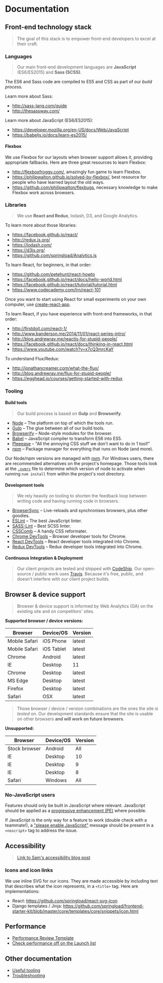 Documentation
=============

## Front-end technology stack

> The goal of this stack is to empower front-end developers to excel at their craft.

### Languages

> Our main front-end development languages are __JavaScript__ (ES6/ES2015) and __Sass (SCSS)__.

The ES6 and Sass code are compiled to ES5 and CSS as part of our _build process_.

Learn more about Sass:

- http://sass-lang.com/guide
- http://thesassway.com/

Learn more about JavaScript (ES6/ES2015):

- https://developer.mozilla.org/en-US/docs/Web/JavaScript
- https://babeljs.io/docs/learn-es2015/

#### Flexbox

We use Flexbox for our layouts when browser support allows it, providing appropriate fallbacks. Here are three great resources to learn Flexbox:

- http://flexboxfroggy.com/, amazingly fun game to learn Flexbox.
- https://philipwalton.github.io/solved-by-flexbox/, best resource for people who have learned layout the old ways.
- https://github.com/philipwalton/flexbugs, necessary knowledge to make Flexbox work across browsers.

### Libraries

> We use __React and Redux__, lodash, D3, and Google Analytics.

To learn more about those libraries:

- https://facebook.github.io/react/
- http://redux.js.org/
- https://lodash.com/
- https://d3js.org/
- https://github.com/springload/Analytics.js

To learn React, for beginners, in that order:

- https://github.com/petehunt/react-howto
- https://facebook.github.io/react/docs/hello-world.html
- https://facebook.github.io/react/tutorial/tutorial.html
- https://www.codecademy.com/lrn/react-101

Once you want to start using React for small experiments on your own computer, use [create-react-app](https://github.com/facebookincubator/create-react-app/).

To learn React, if you have experience with front-end frameworks, in that order:

- http://firstdoit.com/react-1/
- http://www.banderson.me/2014/11/01/react-series-intro/
- http://blog.andrewray.me/reactjs-for-stupid-people/
- https://facebook.github.io/react/docs/thinking-in-react.html
- https://www.youtube.com/watch?v=x7cQ3mrcKaY

To understand Flux/Redux:

- http://jonathancreamer.com/what-the-flux/
- http://blog.andrewray.me/flux-for-stupid-people/
- https://egghead.io/courses/getting-started-with-redux

### Tooling

#### Build tools

> Our build process is based on __Gulp__ and __Browserify__.

- [Node](https://nodejs.org/) – The platform on top of which the tools run.
- [Gulp](http://gulpjs.com/) – The glue between all of our build tools.
- [Browserify](http://browserify.org/) – Node-style modules for the browser.
- [Babel](https://babeljs.io/) – JavaScript compiler to transform ES6 into ES5.
- [Pleeease](http://pleeease.io/) – "All the annoying CSS stuff we don't want to do in 1 tool!"
- [npm](https://www.npmjs.com) – Package manager for everything that runs on Node (and more).

Our Node/npm versions are managed with [nvm](https://github.com/creationix/nvm). For Windows users, there are recommended alternatives on the project's homepage. Those tools look at the [`.nvmrc`](https://github.com/springload/frontend-starter-kit/blob/master/.nvmrc) file to determine which version of node to activate when running `nvm install` from within the project's root directory.

#### Development tools

> We rely heavily on tooling to shorten the feedback loop between writing code and having running code in browsers.

- [BrowserSync](http://www.browsersync.io/) – Live-reloads and synchronises browsers, plus other goodies.
- [ESLint](http://eslint.org/) – The best JavaScript linter.
- [SASS-Lint](https://github.com/sasstools/sass-lint) – Best SCSS linter.
- [CSSComb](http://csscomb.com/) – A handy CSS reformater.
- [Chrome DevTools](https://developer.chrome.com/devtools) – Browser developer tools for Chrome.
- [React DevTools](https://chrome.google.com/webstore/detail/react-developer-tools/fmkadmapgofadopljbjfkapdkoienihi?hl=en) – React developer tools integrated into Chrome.
- [Redux DevTools](https://chrome.google.com/webstore/detail/redux-devtools/lmhkpmbekcpmknklioeibfkpmmfibljd) – Redux developer tools integrated into Chrome.

#### Continuous Integration & Deployment

> Our client projects are tested and shipped with [CodeShip](https://codeship.com). Our open-source / public work uses [Travis](https://travis-ci.org/springload/). Because it's free, public, and doesn't interfere with our client project builds.

## Browser & device support

> Browser & device support is informed by Web Analytics (GA) on the existing site and on competitors' sites.

**Supported browser / device versions:**

| Browser | Device/OS | Version |
|---------|-----------|---------|
| Mobile Safari | iOS Phone | latest |
| Mobile Safari | iOS Tablet | latest |
| Chrome | Android | latest |
| IE | Desktop | 11 |
| Chrome | Desktop | latest |
| MS Edge | Desktop | latest |
| Firefox | Desktop | latest |
| Safari | OSX | latest |

> Those browser / device / version combinations are the ones the site *is tested* on. Our development standards ensure that the site is usable on other browsers **and will work on future browsers**.

**Unsupported:**

| Browser | Device/OS | Version |
|---------|-----------|---------|
| Stock browser | Android | All |
| IE | Desktop | 10 |
| IE | Desktop | 9 |
| IE | Desktop | 8 |
| Safari | Windows | All |

### No-JavaScript users

Features should only be built in JavaScript where relevant. JavaScript should be applied as a [progressive enhancement (PE)](https://en.wikipedia.org/wiki/Progressive_enhancement) where possible.

If JavaScript is the only way for a feature to work (double check with a teammate!), a ["please enable JavaScript"](https://github.com/springload/frontend-starter-kit/blob/master/core/templates/core/snippets/enable-javascript.html) message should be present in a `<noscript>` tag to address the issue.

## Accessibility

> [Link to Sam's accessibility blog post](#)


### Icons and icon links

We use inline SVG for our icons. They are made accessible by including text that describes what the icon represents, in a `<title>` tag. Here are implementations:

- React: https://github.com/springload/react-svg-icon
- Django templates / Jinja: https://github.com/springload/frontend-starter-kit/blob/master/core/templates/core/snippets/icon.html

## Performance

- [Performance Review Template](https://github.com/springload/frontend-starter-kit/blob/master/docs/performance-review-template.md)
- [Check performance off on the Launch list](https://github.com/springload/frontend-starter-kit/blob/master/docs/launch-checklist.md#performance)

## Other documentation

- [Useful tooling](https://github.com/springload/frontend-starter-kit/blob/master/docs/useful-tooling.md)
- [Troubleshooting](https://github.com/springload/frontend-starter-kit/blob/master/docs/troubleshooting.md)

